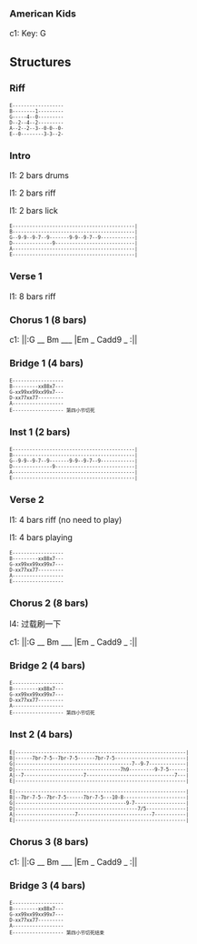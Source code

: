 
### American Kids

c1: Key: G

## Structures

### Riff

<span style="font-size:0.7em; scroll-snap-stop: always; scroll-snap-align: start;">

```
E------------------
B--------1---------
G-----4--0---------
D--2--4--2---------
A--2--2--3--0-0--0-
E--0--------3-3--2-
```
</span>

### Intro

l1: 2 bars drums

l1: 2 bars riff

l1: 2 bars lick

<span style="font-size:0.7em; scroll-snap-stop: always; scroll-snap-align: start;">

```
E-------------------------------------------|
B-------------------------------------------|
G--9-9--9-7--9-------9-9--9-7--9------------|
D--------------9----------------------------|
A-------------------------------------------|
E-------------------------------------------|
```
</span>

### Verse 1

l1: 8 bars riff

### Chorus 1 (8 bars)

c1: ||:G __ Bm ___ |Em _ Cadd9 _ :||

### Bridge 1 (4 bars)

<span style="font-size:0.7em; scroll-snap-stop: always; scroll-snap-align: start;">

```
E------------------
B---------xx88x7---
G-xx99xx99xx99x7---
D-xx77xx77---------
A------------------
E------------------ 第四小节切死
```
</span>

### Inst 1 (2 bars)

<span style="font-size:0.7em; scroll-snap-stop: always; scroll-snap-align: start;">

```
E-------------------------------------------|
B-------------------------------------------|
G--9-9--9-7--9-------9-9--9-7--9------------|
D--------------9----------------------------|
A-------------------------------------------|
E-------------------------------------------|
```
</span>

### Verse 2

l1: 4 bars riff (no need to play)

l1: 4 bars playing

<span style="font-size:0.7em; scroll-snap-stop: always; scroll-snap-align: start;">

```
E------------------
B---------xx88x7---
G-xx99xx99xx99x7---
D-xx77xx77---------
A------------------
E------------------
```
</span>

### Chorus 2 (8 bars)

l4: 过载刷一下

c1: ||:G __ Bm ___ |Em _ Cadd9 _ :||

### Bridge 2 (4 bars)

<span style="font-size:0.7em; scroll-snap-stop: always; scroll-snap-align: start;">

```
E------------------
B---------xx88x7---
G-xx99xx99xx99x7---
D-xx77xx77---------
A------------------
E------------------ 第四小节切死
```
</span>

### Inst 2 (4 bars)

<span style="font-size:0.7em; scroll-snap-stop: always; scroll-snap-align: start;">

```
E|------------------------------------------------------------|
B|------7br-7-5--7br-7-5------7br-7-5-------------------------|
G|-----------------------------------------7--9-7-------------|
D|-------------------------------------7h9---------9-7-5------|
A|--7---------------------7-------------------------------7---|
E|------------------------------------------------------------|
```
</span>

<span style="font-size:0.7em; scroll-snap-stop: always; scroll-snap-align: start;">

```
E|------------------------------------------------------------|
B|--7br-7-5--7br-7-5------7br-7-5---10-8----------------------|
G|---------------------------------------9-7------------------|
D|-------------------------------------------7/5--------------|
A|---------------------7--------------------------7-----------|
E|------------------------------------------------------------|
```
</span>

### Chorus 3 (8 bars)

c1: ||:G __ Bm ___ |Em _ Cadd9 _ :||

### Bridge 3 (4 bars)

<span style="font-size:0.7em; scroll-snap-stop: always; scroll-snap-align: start;">

```
E------------------
B---------xx88x7---
G-xx99xx99xx99x7---
D-xx77xx77---------
A------------------
E------------------ 第四小节切死结束
```
</span>
